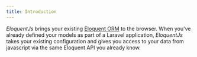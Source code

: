 ```yaml
---
title: Introduction
---
```


*EloquentJs* brings your existing [Eloquent ORM](https://laravel.com/docs/5.2/eloquent) to the browser.
When you've already defined your models as part of a Laravel application, *EloquentJs* takes your existing
configuration and gives you access to your data from javascript via the same Eloquent API you already know.
